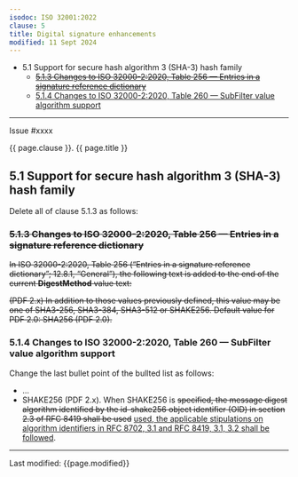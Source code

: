 ```yaml
---
isodoc: ISO 32001:2022
clause: 5
title: Digital signature enhancements
modified: 11 Sept 2024
---
```


<ul>
 <li>5.1 Support for secure hash algorithm 3 (SHA-3) hash family
  <ul>
   <li><a href="#H5.1.3"><del onMouseEnter="mouseEnter(this)" data-issue="236" data-iso="submitted">5.1.3 Changes to ISO 32000-2:2020, Table 256 — Entries in a signature reference dictionary</del></a>
   </li>
   <li><a href="#H5.1.4">5.1.4 Changes to ISO 32000-2:2020, Table 260 — SubFilter value algorithm support</a>
   </li>
  </ul>
 </li>
</ul>
<hr>

<link rel="stylesheet" href="../assets/iso-style.css">
<div class="isostyle">
<div class="fixedpopup" id="issuelink">
	Issue #xxxx
</div>


<p class="fake-h1">{{ page.clause }}. {{ page.title }}</p>

<h2 id="H5.1">5.1 Support for secure hash algorithm 3 (SHA-3) hash family</h2>

<p class="location">Delete all of clause 5.1.3 as follows:</p>

<h3 id="H5.1.3"><del onMouseEnter="mouseEnter(this)" data-issue="236" data-iso="submitted">5.1.3 Changes to ISO 32000-2:2020, Table 256 — Entries in a signature reference dictionary</del></h3>

<p>
<del onMouseEnter="mouseEnter(this)" data-issue="236" data-iso="submitted">
In ISO 32000-2:2020, Table 256 (“Entries in a signature reference dictionary”; 12.8.1, “General”), the following text is added to the end of the current <b>DigestMethod</b> value text:
</del>
</p>

<p>
<del onMouseEnter="mouseEnter(this)" data-issue="236" data-iso="submitted">
(PDF 2.x) In addition to those values previously defined, this value may be one of SHA3-256, SHA3-384, SHA3-512 or SHAKE256. Default value for PDF 2.0: SHA256 (PDF 2.0).
</del>
</p>


<h3 id="H5.1.4">5.1.4 Changes to ISO 32000-2:2020, Table 260 — SubFilter value algorithm support</h3>

<p class="location">Change the last bullet point of the bullted list as follows:</p>

<ul>
  <li>...</li>
  <li>SHAKE256 (PDF 2.x). When SHAKE256 is 
  <del onMouseEnter="mouseEnter(this)" data-issue="404">specified, the message digest algorithm identified by the id-shake256 object identifier (OID) in section 2.3 of RFC 8419 shall be used</del>
  <ins onMouseEnter="mouseEnter(this)" data-issue="404">used, the applicable stipulations on algorithm identifiers in RFC 8702, 3.1 and RFC 8419, 3.1, 3.2 shall be followed</ins>.
  </li>
</ul>

</div>

<hr>
<p class="footnote">Last modified: {{page.modified}}</p>
